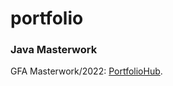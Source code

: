 # portfolio

### Java Masterwork
GFA Masterwork/2022: [PortfolioHub](https://github.com/dongabito/portfolio/tree/main/java/dongabito-masterwork-master).
